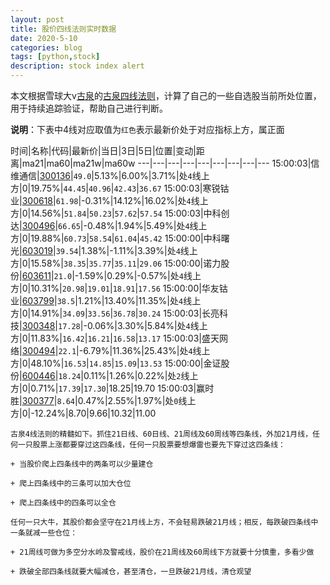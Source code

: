 ```yaml
---
layout: post
title: 股价四线法则实时数据
date: 2020-5-10
categories: blog
tags: [python,stock]
description: stock index alert
---
```



本文根据雪球大v[古泉](https://xueqiu.com/u/7148646888)的[古泉四线法则](https://xueqiu.com/7148646888/130498192)，计算了自己的一些自选股当前所处位置，用于持续追踪验证，帮助自己进行判断。

**说明**：下表中4线对应取值为`红色`表示最新价处于对应指标上方，属正面

时间|名称|代码|最新价|当日|3日|5日|位置|变动|距离|ma21|ma60|ma21w|ma60w
---|---|---|---|---|---|---|---|---
15:00:03|信维通信|[300136](https://xueqiu.com/S/SZ300136)|`49.0`|5.13%|6.00%|3.71%|处`4`线上方|0|19.75%|`44.45`|`40.96`|`42.43`|`36.67`
15:00:03|寒锐钴业|[300618](https://xueqiu.com/S/SZ300618)|`61.98`|-0.31%|14.12%|16.02%|处`4`线上方|0|14.56%|`51.84`|`50.23`|`57.62`|`57.54`
15:00:03|中科创达|[300496](https://xueqiu.com/S/SZ300496)|`66.65`|-0.48%|1.94%|5.49%|处`4`线上方|0|19.88%|`60.73`|`58.54`|`61.04`|`45.42`
15:00:00|中科曙光|[603019](https://xueqiu.com/S/SH603019)|`39.54`|1.38%|-1.11%|3.39%|处`4`线上方|0|15.58%|`38.35`|`35.77`|`35.11`|`29.06`
15:00:00|诺力股份|[603611](https://xueqiu.com/S/SH603611)|`21.0`|-1.59%|0.29%|-0.57%|处`4`线上方|0|10.31%|`20.98`|`19.01`|`18.91`|`17.56`
15:00:00|华友钴业|[603799](https://xueqiu.com/S/SH603799)|`38.5`|1.21%|13.40%|11.35%|处`4`线上方|0|14.91%|`34.09`|`33.56`|`36.78`|`30.24`
15:00:03|长亮科技|[300348](https://xueqiu.com/S/SZ300348)|`17.28`|-0.06%|3.30%|5.84%|处`4`线上方|0|11.83%|`16.42`|`16.21`|`16.58`|`13.17`
15:00:03|盛天网络|[300494](https://xueqiu.com/S/SZ300494)|`22.1`|-6.79%|11.36%|25.43%|处`4`线上方|0|48.10%|`16.53`|`14.85`|`15.09`|`13.53`
15:00:00|金证股份|[600446](https://xueqiu.com/S/SH600446)|`18.24`|0.11%|1.26%|0.22%|处`2`线上方|0|0.71%|`17.39`|`17.30`|18.25|19.70
15:00:03|赢时胜|[300377](https://xueqiu.com/S/SZ300377)|`8.64`|0.47%|2.55%|1.97%|处`0`线上方|0|-12.24%|8.70|9.66|10.32|11.00

```
古泉4线法则的精髓如下。抓住21日线、60日线、21周线及60周线等四条线，外加21月线，任何一只股票上涨都要穿过这四条线，任何一只股票要想爆雷也要先下穿过这四条线：

+ 当股价爬上四条线中的两条可以少量建仓

+ 爬上四条线中的三条可以加大仓位

+ 爬上四条线中的四条可以全仓

任何一只大牛，其股价都会坚守在21月线上方，不会轻易跌破21月线；相反，每跌破四条线中一条就减一些仓位：

+ 21周线可做为多空分水岭及警戒线，股价在21周线及60周线下方就要十分慎重，多看少做

+ 跌破全部四条线就要大幅减仓，甚至清仓，一旦跌破21月线，清仓观望
```